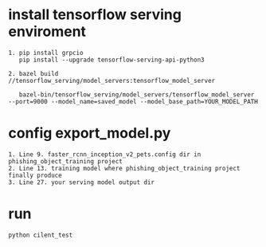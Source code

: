 #  install tensorflow serving enviroment

    1. pip install grpcio
       pip install --upgrade tensorflow-serving-api-python3

    2. bazel build //tensorflow_serving/model_servers:tensorflow_model_server

       bazel-bin/tensorflow_serving/model_servers/tensorflow_model_server --port=9000 --model_name=saved_model --model_base_path=YOUR_MODEL_PATH

# config export_model.py
    1. Line 9. faster_rcnn_inception_v2_pets.config dir in phishing_object_training project
    2. Line 13. training model where phishing_object_training project finally produce
    3. Line 27. your serving model output dir

# run
    python cilent_test
